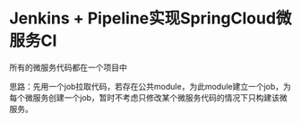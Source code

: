 # Jenkins + Pipeline实现SpringCloud微服务CI
所有的微服务代码都在一个项目中

思路：先用一个job拉取代码，若存在公共module，为此module建立一个job，为每个微服务创建一个job，暂时不考虑只修改某个微服务代码的情况下只构建该微服务。

